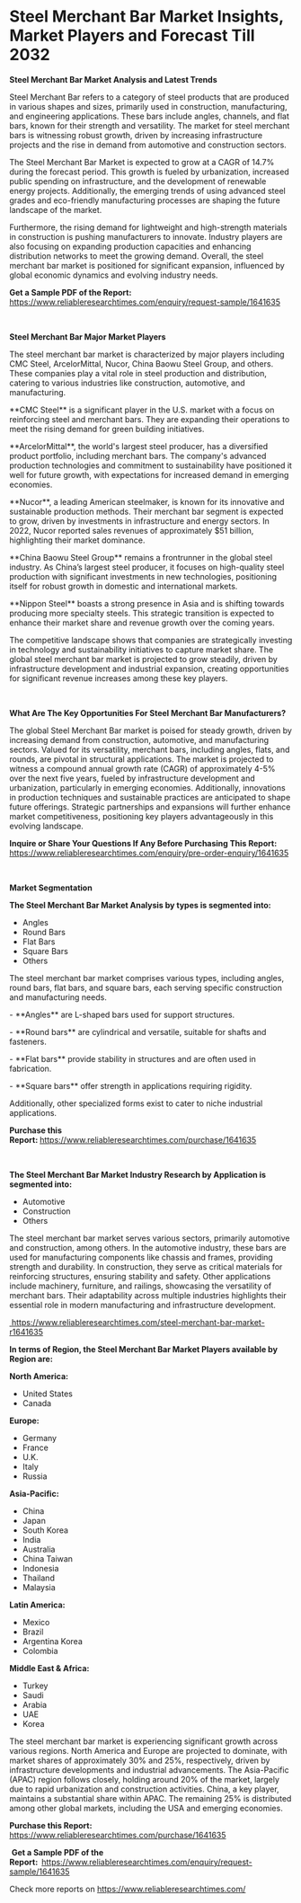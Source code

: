 <p><h1>Steel Merchant Bar Market Insights, Market Players and Forecast Till 2032</h1></p><p><strong>Steel Merchant Bar Market Analysis and Latest Trends</strong></p>
<p><p>Steel Merchant Bar refers to a category of steel products that are produced in various shapes and sizes, primarily used in construction, manufacturing, and engineering applications. These bars include angles, channels, and flat bars, known for their strength and versatility. The market for steel merchant bars is witnessing robust growth, driven by increasing infrastructure projects and the rise in demand from automotive and construction sectors.</p><p>The Steel Merchant Bar Market is expected to grow at a CAGR of 14.7% during the forecast period. This growth is fueled by urbanization, increased public spending on infrastructure, and the development of renewable energy projects. Additionally, the emerging trends of using advanced steel grades and eco-friendly manufacturing processes are shaping the future landscape of the market. </p><p>Furthermore, the rising demand for lightweight and high-strength materials in construction is pushing manufacturers to innovate. Industry players are also focusing on expanding production capacities and enhancing distribution networks to meet the growing demand. Overall, the steel merchant bar market is positioned for significant expansion, influenced by global economic dynamics and evolving industry needs.</p></p>
<p><strong>Get a Sample PDF of the Report:&nbsp;</strong> <a href="https://www.reliableresearchtimes.com/enquiry/request-sample/1641635?utm_campaign=3297&utm_medium=2&utm_source=Github&utm_content=ia&utm_term=02042025&utm_id=steel-merchant-bar">https://www.reliableresearchtimes.com/enquiry/request-sample/1641635</a></p>
<p>&nbsp;</p>
<p><strong>Steel Merchant Bar Major Market Players</strong></p>
<p><p>The steel merchant bar market is characterized by major players including CMC Steel, ArcelorMittal, Nucor, China Baowu Steel Group, and others. These companies play a vital role in steel production and distribution, catering to various industries like construction, automotive, and manufacturing.</p><p>**CMC Steel** is a significant player in the U.S. market with a focus on reinforcing steel and merchant bars. They are expanding their operations to meet the rising demand for green building initiatives. </p><p>**ArcelorMittal**, the world's largest steel producer, has a diversified product portfolio, including merchant bars. The company's advanced production technologies and commitment to sustainability have positioned it well for future growth, with expectations for increased demand in emerging economies.</p><p>**Nucor**, a leading American steelmaker, is known for its innovative and sustainable production methods. Their merchant bar segment is expected to grow, driven by investments in infrastructure and energy sectors. In 2022, Nucor reported sales revenues of approximately $51 billion, highlighting their market dominance.</p><p>**China Baowu Steel Group** remains a frontrunner in the global steel industry. As China’s largest steel producer, it focuses on high-quality steel production with significant investments in new technologies, positioning itself for robust growth in domestic and international markets.</p><p>**Nippon Steel** boasts a strong presence in Asia and is shifting towards producing more specialty steels. This strategic transition is expected to enhance their market share and revenue growth over the coming years.</p><p>The competitive landscape shows that companies are strategically investing in technology and sustainability initiatives to capture market share. The global steel merchant bar market is projected to grow steadily, driven by infrastructure development and industrial expansion, creating opportunities for significant revenue increases among these key players.</p></p>
<p>&nbsp;</p>
<p><strong>What Are The Key Opportunities For Steel Merchant Bar Manufacturers?</strong></p>
<p><p>The global Steel Merchant Bar market is poised for steady growth, driven by increasing demand from construction, automotive, and manufacturing sectors. Valued for its versatility, merchant bars, including angles, flats, and rounds, are pivotal in structural applications. The market is projected to witness a compound annual growth rate (CAGR) of approximately 4-5% over the next five years, fueled by infrastructure development and urbanization, particularly in emerging economies. Additionally, innovations in production techniques and sustainable practices are anticipated to shape future offerings. Strategic partnerships and expansions will further enhance market competitiveness, positioning key players advantageously in this evolving landscape.</p></p>
<p><strong>Inquire or Share Your Questions If Any Before Purchasing This Report:</strong> <a href="https://www.reliableresearchtimes.com/enquiry/pre-order-enquiry/1641635?utm_campaign=3297&utm_medium=2&utm_source=Github&utm_content=ia&utm_term=02042025&utm_id=steel-merchant-bar">https://www.reliableresearchtimes.com/enquiry/pre-order-enquiry/1641635</a></p>
<p>&nbsp;</p>
<p><strong>Market Segmentation</strong></p>
<p><strong>The Steel Merchant Bar Market Analysis by types is segmented into:</strong></p>
<p><ul><li>Angles</li><li>Round Bars</li><li>Flat Bars</li><li>Square Bars</li><li>Others</li></ul></p>
<p><p>The steel merchant bar market comprises various types, including angles, round bars, flat bars, and square bars, each serving specific construction and manufacturing needs. </p><p>- **Angles** are L-shaped bars used for support structures. </p><p>- **Round bars** are cylindrical and versatile, suitable for shafts and fasteners. </p><p>- **Flat bars** provide stability in structures and are often used in fabrication. </p><p>- **Square bars** offer strength in applications requiring rigidity. </p><p>Additionally, other specialized forms exist to cater to niche industrial applications.</p></p>
<p><strong>Purchase this Report:&nbsp;</strong><a href="https://www.reliableresearchtimes.com/purchase/1641635?utm_campaign=3297&utm_medium=2&utm_source=Github&utm_content=ia&utm_term=02042025&utm_id=steel-merchant-bar">https://www.reliableresearchtimes.com/purchase/1641635</a></p>
<p>&nbsp;</p>
<p><strong>The Steel Merchant Bar Market Industry Research by Application is segmented into:</strong></p>
<p><ul><li>Automotive</li><li>Construction</li><li>Others</li></ul></p>
<p><p>The steel merchant bar market serves various sectors, primarily automotive and construction, among others. In the automotive industry, these bars are used for manufacturing components like chassis and frames, providing strength and durability. In construction, they serve as critical materials for reinforcing structures, ensuring stability and safety. Other applications include machinery, furniture, and railings, showcasing the versatility of merchant bars. Their adaptability across multiple industries highlights their essential role in modern manufacturing and infrastructure development.</p></p>
<p><a href="https://www.reliableresearchtimes.com/steel-merchant-bar-market-r1641635?utm_campaign=3297&utm_medium=2&utm_source=Github&utm_content=ia&utm_term=02042025&utm_id=steel-merchant-bar">&nbsp;https://www.reliableresearchtimes.com/steel-merchant-bar-market-r1641635</a></p>
<p><strong>In terms of Region, the Steel Merchant Bar Market Players available by Region are:</strong></p>
<p>
    <p> <strong> North America: </strong>
        <ul>
            <li>United States</li>
            <li>Canada</li>
        </ul>
        </p> 
    <p> <strong> Europe: </strong>
        <ul>
            <li>Germany</li>
            <li>France</li>
            <li>U.K.</li>
            <li>Italy</li>
            <li>Russia</li>
        </ul>
        </p> 
    <p> <strong> Asia-Pacific: </strong>
        <ul>
            <li>China</li>
            <li>Japan</li>
            <li>South Korea</li>
            <li>India</li>
            <li>Australia</li>
            <li>China Taiwan</li>
            <li>Indonesia</li>
            <li>Thailand</li>
            <li>Malaysia</li>
        </ul>
        </p> 
    <p> <strong> Latin America: </strong>
        <ul>
            <li>Mexico</li>
            <li>Brazil</li>
            <li>Argentina Korea</li>
            <li>Colombia</li>
        </ul>
        </p> 
    <p> <strong> Middle East & Africa: </strong>
        <ul>
            <li>Turkey</li>
            <li>Saudi</li>
            <li>Arabia</li>
            <li>UAE</li>
            <li>Korea</li>
        </ul>
    </p>
    </p>
<p><p>The steel merchant bar market is experiencing significant growth across various regions. North America and Europe are projected to dominate, with market shares of approximately 30% and 25%, respectively, driven by infrastructure developments and industrial advancements. The Asia-Pacific (APAC) region follows closely, holding around 20% of the market, largely due to rapid urbanization and construction activities. China, a key player, maintains a substantial share within APAC. The remaining 25% is distributed among other global markets, including the USA and emerging economies.</p></p>
<p><strong>Purchase this Report: </strong><a href="https://www.reliableresearchtimes.com/purchase/1641635?utm_campaign=3297&utm_medium=2&utm_source=Github&utm_content=ia&utm_term=02042025&utm_id=steel-merchant-bar">https://www.reliableresearchtimes.com/purchase/1641635</a></p>
<p>&nbsp;<strong>Get a Sample PDF of the Report:&nbsp;&nbsp;</strong><a href="https://www.reliableresearchtimes.com/enquiry/request-sample/1641635?utm_campaign=3297&utm_medium=2&utm_source=Github&utm_content=ia&utm_term=02042025&utm_id=steel-merchant-bar">https://www.reliableresearchtimes.com/enquiry/request-sample/1641635</a></p>
<p><strong></strong></p>
<p>Check more reports on <a href="https://www.reliableresearchtimes.com/?utm_campaign=3297&utm_medium=2&utm_source=Github&utm_content=ia&utm_term=02042025&utm_id=steel-merchant-bar">https://www.reliableresearchtimes.com/</a></p>